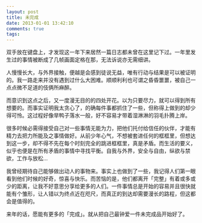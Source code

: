 ```yaml
---
layout: post
title: 未完成
date: 2013-01-01 13:42:10
comments: true
tags: 
---
```


双手放在键盘上，才发现这一年下来居然一篇日志都未曾在这里记下过。一年里发生过的事情被断成了几帧画面定格在那，无法诉说亦无需细讲。

人慢慢长大，与外界接触，便越是会感到徒说无益，唯有行动与结果是可以被证明的。我一路走来并没有遇到过什么大困难。顺顺利利也可谓之昏昏噩噩，被自己一点点微不足道的伎俩所麻醉。

而意识到这点之后，又一度漫无目的的四处开花。以为只要尽力，就可以得到所有想要的。而事实证明我太贪心了，的确每件事都抓住了一些，但称得上做到的却少得可怜。这过程好像旱鸭子落水一般，好不容易才带着湿淋淋的羽毛扑腾上岸。

很多时候必需得接受自己对一些事情无能为力，把他们托付给信任的伙伴，才能有精力去把力所能及之事情做好。从前少年心气，不想被套进任何的框框里，但想达到这一步，却不得不先在每个时刻完全的跳进框框里，真是矛盾。而生活的要义，似乎也便是在所有矛盾的事情中寻找平衡。自我与外界，安全与自由，纵欲与禁欲，工作与放松…

我曾经期待自己能够做出动人的事物来。事实上也做到了一些，我记得人们第一眼看到他们时候的好奇，惊喜与快乐。而苦恼的是，他们都离开「完整」有着或多或少的距离，让我不好意思分享给更多的人们。一件事情总是开始的容易并且很快就能有个雏形，让人错以为终点近在咫尺，而真正的到达却需要漫长的路程，但这都会是值得的。

来年的话，愿能有更多的「完成」。就从把自己最钟爱一件未完成品开始好了。